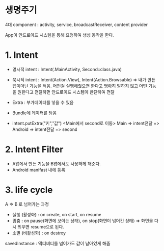# 생명주기

4대 component : activity, service, broadcastReceiver, content provider

App이 안드로이드 시스템을 통해 요청하여 생성 동작을 한다.

# 1. Intent
- 명시적 intent : Intent(.MainActivity, Second::class.java)
- 묵시적 intent : Intent(Action.View), Intent(Action.Browsable) 
=> 내가 만든 앱이아닌 기능을 적음. 어떤걸 실행해줬으면 한다고 명확히 말하지 않고 어떤 기능을 원한다고 전달하면 안드로이드 시스템이 판단하여 전달

- Extra : 부가데이터를 넣을 수 있음
- Bundle에 데이터를 담음
- intent.putExtra("키","값")
<Main에서 second로 이동>
Main => intent전달 => Android => intent전달 => second


# 2. Intent Filter
- A앱에서 만든 기능을 B앱에서도 사용하게 해준다.
- Android manifast 내에 등록


# 3. life cycle
A => B 로 넘어가는 과정
- 실행 (활성화) : on create, on start, on resume
- 멈춤 : on pause(화면에 보이는 상태), on stop(화면이 넘어간 상태) => 화면을 다시 띄우면 resume으로 된다.
- 소멸 (비활성화) : on destroy

savedInstance : 액티비티를 넘어가도 값이 남아있게 해줌

